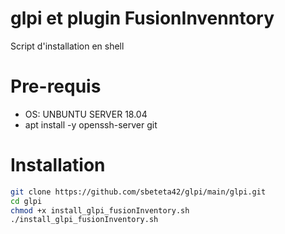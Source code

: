 # glpi et plugin FusionInvenntory
Script d'installation en shell

# Pre-requis
- OS: UNBUNTU SERVER 18.04
- apt install -y openssh-server git

# Installation
```bash
git clone https://github.com/sbeteta42/glpi/main/glpi.git
cd glpi
chmod +x install_glpi_fusionInventory.sh
./install_glpi_fusionInventory.sh

